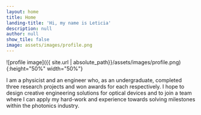 ```yaml
---
layout: home
title: Home
landing-title: 'Hi, my name is Leticia'
description: null
author: null
show_tile: false
image: assets/images/profile.png
---
```


![profile image]({{ site.url | absolute_path}}/assets/images/profile.png){:height="50%" width="50%"}

I am a physicist and an engineer who, as an undergraduate, completed three research projects and won awards for each respectively. I hope to design creative engineering solutions for optical devices and to join a team where I can apply my hard-work and experience towards solving milestones within the photonics industry.
